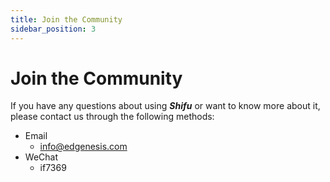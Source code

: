 ```yaml
---
title: Join the Community
sidebar_position: 3
---
```


# Join the Community

If you have any questions about using ***Shifu*** or want to know more about it, please contact us through the following methods:

- Email
    - info@edgenesis.com
- WeChat
    - if7369

<!-- For more technical support, you are welcome to fill out the questionnaire below!

<iframe height="2800" width="900" src="https://wj.qq.com/s2/10467370/d9ac/" frameborder="0" allowfullscreen sandbox="allow-same-origin allow-scripts allow-modals allow-downloads allow-forms allow-popups"></iframe> -->

